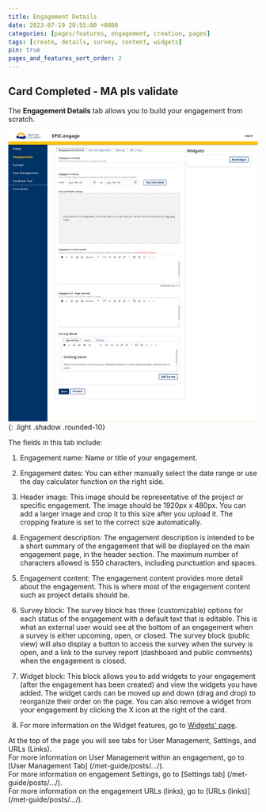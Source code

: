 ```yaml
---
title: Engagement Details
date: 2023-07-19 20:55:00 +0800
categories: [pages/features, engagement, creation, pages]
tags: [create, details, survey, content, widgets]
pin: true
pages_and_features_sort_order: 2
---
```


## Card Completed - MA pls validate

The **Engagement Details** tab allows you to build your engagement from scratch. 

![Engagement Details](/assets/UserGuideImages/Images/engagement-details/engagement-details-engagement-details-page.png){: .light .shadow .rounded-10}

The fields in this tab include:
1. Engagement name: Name or title of your engagement.
   
2. Engagement dates: You can either manually select the date range or use the day calculator function on the right side.
   
3. Header image: This image should be representative of the project or specific engagement. The image should be 1920px x 480px. You can add a larger image and crop it to this size after you upload it. The cropping feature is set to the correct size automatically. 
   
4. Engagement description: The engagement description is intended to be a short summary of the engagement that will be displayed on the main engagement page, in the header section. The maximum number of characters allowed is 550 characters, including punctuation and spaces.
   
5. Engagement content: The engagement content provides more detail about the engagement. This is where most of the engagement content such as project details should be.
    
6. Survey block: The survey block has three (customizable) options for each status of the engagement with a default text that is editable. This is what an external user would see at the bottom of an engagement when a survey is either upcoming, open, or closed. The survey block (public view) will also display a button to access the survey when the survey is open, and a link to the survey report (dashboard and public comments) when the engagement is closed.

7. Widget block: This block allows you to add widgets to your engagement (after the engagement has been created) and view the widgets you have added. The widget cards can be moved up and down (drag and drop) to reorganize their order on the page. You can also remove a widget from your engagement by clicking the X icon at the right of the card.
   
8. For more information on the Widget features, go to [Widgets' page](/met-guide/posts/widgets/).



At the top of the page you will see tabs for User Management, Settings, and URLs (Links).  
For more information on User Management within an engagement, go to [User Management Tab] (/met-guide/posts/.../).  
For more information on engagement Settings, go to [Settings tab] (/met-guide/posts/.../).  
For more information on the engagement URLs (links), go to [URLs (links)] (/met-guide/posts/.../).
